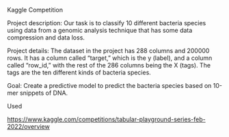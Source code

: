 Kaggle Competition

Project description:  Our task is to classify 10 different bacteria species using data from a genomic analysis technique that has some data compression and data loss.

Project details: The dataset in the project has 288 columns and 200000 rows. It has a column called “target,” which is the  y (label), and a column called “row_id,” with the rest of the 286 columns being the X (tags). The tags are the ten different kinds of bacteria species.

Goal: Create a predictive model to predict the bacteria species based on 10-mer snippets of DNA.

Used 

https://www.kaggle.com/competitions/tabular-playground-series-feb-2022/overview
